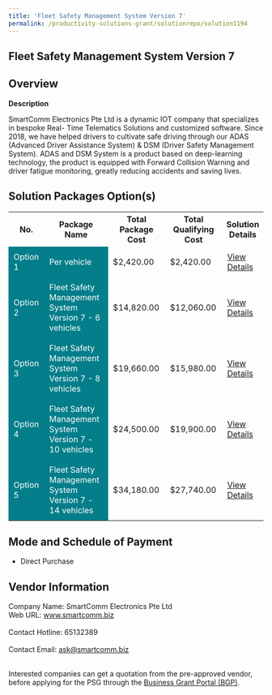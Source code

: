 ```yaml
---
title: 'Fleet Safety Management System Version 7'
permalink: /productivity-solutions-grant/solutionrepo/solution1194
---
```


## Fleet Safety Management System Version 7

## Overview

**Description**

SmartComm Electronics Pte Ltd is a dynamic IOT company that specializes in bespoke Real- Time Telematics Solutions and customized software. Since 2018, we have helped drivers to cultivate safe driving through our ADAS (Advanced Driver Assistance System) & DSM (Driver Safety Management System). 
ADAS and DSM System is a product based on deep-learning technology, the product is equipped with Forward Collision Warning and driver fatigue monitoring, greatly reducing accidents and saving lives.

## Solution Packages Option(s)

<table>
<tr>
<th><b>No.</b></th>
<th><b>Package Name</b></th>
<th><b>Total Package Cost</b></th>
<th><b>Total Qualifying Cost</b></th>
<th><b>Solution Details</b></th>
</tr>
<tr>
<td style='padding: 10px; background-color: #037E8A; color: #FFFFFF;'>Option 1</td>
<td style='padding: 10px; background-color: #037E8A; color: #FFFFFF;'>Per vehicle</td>
<td style='padding: 10px;'>$2,420.00</td>
<td style='padding: 10px;'>$2,420.00</td>
<td style='padding: 10px;'><a href='/images/psg/SmartComm_Fleet_Desensitised_Annex3_Part1.pdf' target='_blank'>View Details</a></td>
</tr>
<tr>
<td style='padding: 10px; background-color: #037E8A; color: #FFFFFF;'>Option 2</td>
<td style='padding: 10px; background-color: #037E8A; color: #FFFFFF;'>Fleet Safety Management System Version 7 - 6 vehicles</td>
<td style='padding: 10px;'>$14,820.00</td>
<td style='padding: 10px;'>$12,060.00</td>
<td style='padding: 10px;'><a href='/images/psg/SmartComm_Electronics_20210158_Desensitised_Annex_3_Part_2.pdf' target='_blank'>View Details</a></td>
</tr>
<tr>
<td style='padding: 10px; background-color: #037E8A; color: #FFFFFF;'>Option 3</td>
<td style='padding: 10px; background-color: #037E8A; color: #FFFFFF;'>Fleet Safety Management System Version 7 - 8 vehicles</td>
<td style='padding: 10px;'>$19,660.00</td>
<td style='padding: 10px;'>$15,980.00</td>
<td style='padding: 10px;'><a href='/images/psg/SmartComm_Electronics_20210158_Desensitised_Annex_3_Part_3.pdf' target='_blank'>View Details</a></td>
</tr>
<tr>
<td style='padding: 10px; background-color: #037E8A; color: #FFFFFF;'>Option 4</td>
<td style='padding: 10px; background-color: #037E8A; color: #FFFFFF;'>Fleet Safety Management System Version 7 - 10 vehicles</td>
<td style='padding: 10px;'>$24,500.00</td>
<td style='padding: 10px;'>$19,900.00</td>
<td style='padding: 10px;'><a href='/images/psg/SmartComm_Electronics_20210158_Desensitised_Annex_3_Part_4.pdf' target='_blank'>View Details</a></td>
</tr>
<tr>
<td style='padding: 10px; background-color: #037E8A; color: #FFFFFF;'>Option 5</td>
<td style='padding: 10px; background-color: #037E8A; color: #FFFFFF;'>Fleet Safety Management System Version 7 - 14 vehicles</td>
<td style='padding: 10px;'>$34,180.00</td>
<td style='padding: 10px;'>$27,740.00</td>
<td style='padding: 10px;'><a href='/images/psg/SmartComm_Electronics_20210158_Desensitised_Annex_3_Part_5.pdf' target='_blank'>View Details</a></td>
</tr>
</table>

## Mode and Schedule of Payment

 - Direct Purchase

## Vendor Information

 Company Name: SmartComm Electronics Pte Ltd<br>Web URL: www.smartcomm.biz <br><br>Contact Hotline: 65132389 <br><br>Contact Email: ask@smartcomm.biz <br><br>

Interested companies can get a quotation from the pre-approved vendor, before applying for the PSG through the <a href='https://www.businessgrants.gov.sg/' target='_blank' rel='noopener'>Business Grant Portal (BGP)</a>.

<script src="/jquery/resize-tables.js"></script>
